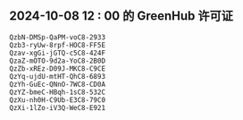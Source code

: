 ## 2024-10-08 12 : 00 的 GreenHub 许可证
```
QzbN-DMSp-QaPM-voC8-2933
Qzb3-ryUw-8rpf-HOC8-FF5E
Qzav-xgGi-jGTQ-c5C8-424F
QzaZ-mOTO-9d2a-YoC8-2B0D
QzZb-xREz-D09J-MKC8-C9CE
QzYq-ujdU-mtHT-QhC8-6893
QzYh-GuEc-QNnO-7WC8-CD0A
QzYZ-bmeC-HBqh-1sC8-532C
QzXu-nh0H-C9Ub-E3C8-79C0
QzXi-1lZo-iV3Q-WeC8-E921
```
